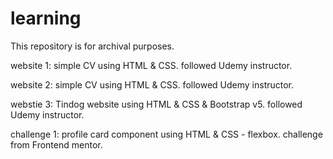 # learning

This repository is for archival purposes.

website 1: simple CV using HTML & CSS. followed Udemy instructor.

website 2: simple CV using HTML & CSS. followed Udemy instructor.

webstie 3: Tindog website using HTML & CSS & Bootstrap v5. followed Udemy instructor.

challenge 1: profile card component using HTML & CSS - flexbox. challenge from Frontend mentor.
